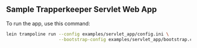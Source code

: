 Sample Trapperkeeper Servlet Web App
---------------------------------

To run the app, use this command:

```sh
lein trampoline run --config examples/servlet_app/config.ini \
                    --bootstrap-config examples/servlet_app/bootstrap.cfg

```

